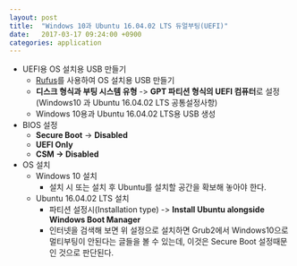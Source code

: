 ```yaml
---
layout: post
title:  "Windows 10과 Ubuntu 16.04.02 LTS 듀얼부팅(UEFI)"
date:   2017-03-17 09:24:00 +0900
categories: application
---
```

- UEFI용 OS 설치용 USB 만들기
    - [Rufus](https://rufus.akeo.ie/)를 사용하여 OS 설치용 USB 만들기
    - **디스크 형식과 부팅 시스템 유형** -> **GPT 파티션 형식의 UEFI 컴퓨터**로 설정<br>
        (Windows10 과 Ubuntu 16.04.02 LTS 공통설정사항)        
    - Windows 10용과 Ubuntu 16.04.02 LTS용 USB 생성
- BIOS 설정
    - **Secure Boot** -> **Disabled**
    - **UEFI Only**
    - **CSM -> Disabled**
- OS 설치
    - Windows 10 설치
        - 설치 시 또는 설치 후 Ubuntu를 설치할 공간을 확보해 놓아야 한다.
    - Ubuntu 16.04.02 LTS 설치
        - 파티션 설정시(Installation type) ->  **Install Ubuntu alongside Windows Boot Manager**
        - 인터넷을 검색해 보면 위 설정으로 설치하면 Grub2에서 Windows10으로 멀티부팅이 안된다는 글들을 볼 수 있는데, 이것은 Secure Boot 설정때문인 것으로 판단된다.
